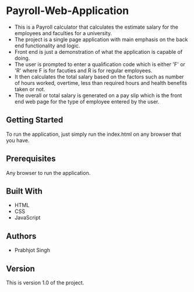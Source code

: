 # Payroll-Web-Application

* This is a Payroll calculator that calculates the estimate salary for the employees and faculties for a university.
* The project is a single page application with main emphasis on the back end functionality and logic. 
* Front end is just a demonstration of what the application is capable of doing. 
* The user is prompted to enter a qualification code which is either 'F' or 'R' where F is for facuties and R is for regular employees.
* It then calculates the total salary based on the factors such as number of hours worked, overtime, less than required hours and health benefits taken or not. 
* The overall or total salary is generated on a pay slip which is the front end web page for the type of employee entered by the user.


## Getting Started 

To run the application, just simply run the index.html on any browser that you have.

## Prerequisites

Any browser to run the application. 

## Built With

* HTML
* CSS 
* JavaScript 

## Authors

* Prabhjot Singh

## Version

This is version 1.0 of the project.
